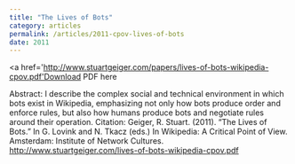 ```yaml
---
title: "The Lives of Bots"
category: articles
permalink: /articles/2011-cpov-lives-of-bots
date: 2011
---
```


<a href='http://www.stuartgeiger.com/papers/lives-of-bots-wikipedia-cpov.pdf'Download PDF here</a>

Abstract: I describe the complex social and technical environment in which bots exist in Wikipedia, emphasizing not only how bots produce order and enforce rules, but also how humans produce bots and negotiate rules around their operation.
Citation: Geiger, R. Stuart. (2011). “The Lives of Bots.” In G. Lovink and N. Tkacz (eds.) In Wikipedia: A Critical Point of View. Amsterdam: Institute of Network Cultures. http://www.stuartgeiger.com/lives-of-bots-wikipedia-cpov.pdf